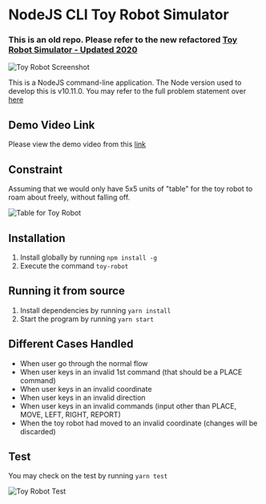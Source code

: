# NodeJS CLI Toy Robot Simulator

### This is an old repo. Please refer to the new refactored [Toy Robot Simulator - Updated 2020](https://github.com/simmatrix/nodejs-toy-robot-simulator-2020)

![Toy Robot Screenshot](https://raw.githubusercontent.com/simmatrix/nodejs-toy-robot-simulator/master/toy-robot-screenshot.png)

This is a NodeJS command-line application. The Node version used to develop this is v10.11.0. You may refer to the full problem statement over [here](https://github.com/simmatrix/nodejs-toy-robot-simulator/blob/master/PROBLEM.md)

## Demo Video Link

Please view the demo video from this [link](https://drive.google.com/file/d/1S64ey8-CSc-flPJMy1KGvDb8JnXAfuiJ/view?usp=sharing)

## Constraint

Assuming that we would only have 5x5 units of "table" for the toy robot to roam about freely, without falling off.

![Table for Toy Robot](https://raw.githubusercontent.com/simmatrix/nodejs-toy-robot-simulator/master/toy-robot-grid.png)

## Installation

1. Install globally by running `npm install -g`
2. Execute the command `toy-robot`

## Running it from source

1. Install dependencies by running `yarn install`
2. Start the program by running `yarn start`

## Different Cases Handled

- When user go through the normal flow
- When user keys in an invalid 1st command (that should be a PLACE command)
- When user keys in an invalid coordinate
- When user keys in an invalid direction
- When user keys in an invalid commands (input other than PLACE, MOVE, LEFT, RIGHT, REPORT)
- When the toy robot had moved to an invalid coordinate (changes will be discarded)

## Test

You may check on the test by running `yarn test`

![Toy Robot Test](https://raw.githubusercontent.com/simmatrix/nodejs-toy-robot-simulator/master/toy-robot-test.png)
